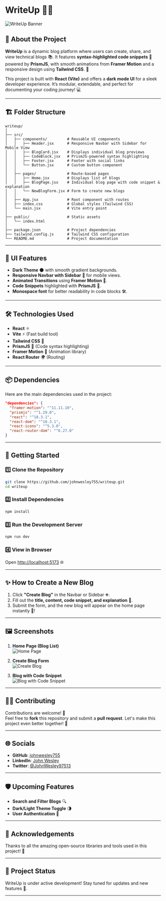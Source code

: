 # **WriteUp 📝✨**  

![WriteUp Banner](src/assets/home-update-banner.png)

## 🚀 **About the Project**  
**WriteUp** is a dynamic blog platform where users can create, share, and view technical blogs 📚. It features **syntax-highlighted code snippets** 🎨 powered by **PrismJS**, with smooth animations from **Framer Motion** and a responsive design using **Tailwind CSS**. 🌌

This project is built with **React (Vite)** and offers a **dark mode UI** for a sleek developer experience. It’s modular, extendable, and perfect for documenting your coding journey! 💻

---

## 🏗️ **Folder Structure**

```
writeup/
│
├── src/
│   ├── components/         # Reusable UI components
│   │   ├── Header.jsx      # Responsive Navbar with Sidebar for Mobile View
│   │   ├── BlogCard.jsx    # Displays individual blog previews
│   │   ├── CodeBlock.jsx   # PrismJS-powered syntax highlighting
│   │   ├── Footer.jsx      # Footer with social links
│   │   └── Button.jsx      # Custom button component
│   │
│   ├── pages/              # Route-based pages
│   │   ├── Home.jsx        # Displays list of blogs
│   │   ├── BlogPage.jsx    # Individual blog page with code snippet & explanation
│   │   └── NewBlogForm.jsx # Form to create new blogs
│   │
│   ├── App.jsx             # Root component with routes
│   ├── index.css           # Global styles (Tailwind CSS)
│   └── main.jsx            # Vite entry point
│
├── public/                 # Static assets
│   └── index.html
│
├── package.json            # Project dependencies
├── tailwind.config.js      # Tailwind CSS configuration
└── README.md               # Project documentation
```

---

## 🎨 **UI Features**

- **Dark Theme** 🌑 with smooth gradient backgrounds.
- **Responsive Navbar with Sidebar** 📱 for mobile views.
- **Animated Transitions** using **Framer Motion** 🎢.
- **Code Snippets** highlighted with **PrismJS** 🎨.
- **Monospace font** for better readability in code blocks 🛠️.

---

## 🛠️ **Technologies Used**

- **React** ⚛️  
- **Vite** ⚡ (Fast build tool)  
- **Tailwind CSS** 🎨  
- **PrismJS** 🌈 (Code syntax highlighting)  
- **Framer Motion** 🎥 (Animation library)  
- **React Router** 🌍 (Routing)

---

## 📦 **Dependencies**

Here are the main dependencies used in the project:  
```json
"dependencies": {
  "framer-motion": "^11.11.10",
  "prismjs": "^1.29.0",
  "react": "^18.3.1",
  "react-dom": "^18.3.1",
  "react-icons": "^5.3.0",
  "react-router-dom": "^6.27.0"
}
```

---

## 🚀 **Getting Started**

### 1️⃣ Clone the Repository  
```bash
git clone https://github.com/johnwesley755/writeup.git
cd writeup
```

### 2️⃣ Install Dependencies  
```bash
npm install
```

### 3️⃣ Run the Development Server  
```bash
npm run dev
```

### 4️⃣ View in Browser  
Open [http://localhost:5173](http://localhost:5173) 🌐

---

## ✨ **How to Create a New Blog**

1. Click **"Create Blog"** in the Navbar or Sidebar ➕.  
2. Fill out the **title, content, code snippet, and explanation** 📝.  
3. Submit the form, and the new blog will appear on the home page instantly 🏡!

---

## 🖼️ **Screenshots**

1. **Home Page (Blog List)**  
![Home Page](src/assets/home.png)

2. **Create Blog Form**  
![Create Blog](src/assets/blog-form-banner.png)

3. **Blog with Code Snippet**  
![Blog with Code Snippet](src/assets/blog-banner.png)

---

## 👨‍💻 **Contributing**

Contributions are welcome! 🎉  
Feel free to **fork** this repository and submit a **pull request**. Let's make this project even better together! 🤝

---

## 🌐 **Socials**

- **GitHub**: [johnwesley755](https://github.com/johnwesley755)  
- **LinkedIn**: [John Wesley](https://linkedin.com/in/john-wesley-6707ab258/)  
- **Twitter**: [@JohnWesley97513](https://twitter.com/JohnWesley97513)  

---

## 🛡️ **Upcoming Features**  
- **Search and Filter Blogs** 🔍  
- **Dark/Light Theme Toggle** 🌗  
- **User Authentication** 🔑

---

## 📣 **Acknowledgements**

Thanks to all the amazing open-source libraries and tools used in this project! 💙  

---

## 🎯 **Project Status**

WriteUp is under active development! Stay tuned for updates and new features 🚀.

---
